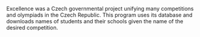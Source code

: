 Excellence was a Czech governmental project unifying many competitions and olympiads in the Czech Republic. 
This program uses its database and downloads names of students and their schools given the name of the desired competition.
